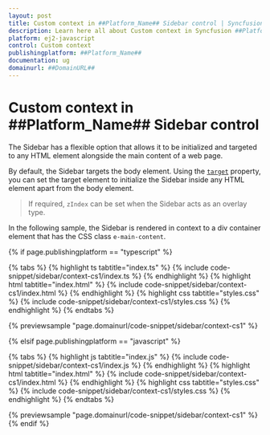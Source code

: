 ```yaml
---
layout: post
title: Custom context in ##Platform_Name## Sidebar control | Syncfusion
description: Learn here all about Custom context in Syncfusion ##Platform_Name## Sidebar control of Syncfusion Essential JS 2 and more.
platform: ej2-javascript
control: Custom context
publishingplatform: ##Platform_Name##
documentation: ug
domainurl: ##DomainURL##
---
```


# Custom context in ##Platform_Name## Sidebar control

The Sidebar has a flexible option that allows it to be initialized and targeted to any HTML element alongside the main content of a web page.

By default, the Sidebar targets the body element. Using the [`target`](../api/sidebar/#target) property, you can set the target element to initialize the Sidebar inside any HTML element apart from the body element.

> If required, `zIndex` can be set when the Sidebar acts as an overlay type.

In the following sample, the Sidebar is rendered in context to a div container element that has the CSS class `e-main-content`.

{% if page.publishingplatform == "typescript" %}

 {% tabs %}
{% highlight ts tabtitle="index.ts" %}
{% include code-snippet/sidebar/context-cs1/index.ts %}
{% endhighlight %}
{% highlight html tabtitle="index.html" %}
{% include code-snippet/sidebar/context-cs1/index.html %}
{% endhighlight %}
{% highlight css tabtitle="styles.css" %}
{% include code-snippet/sidebar/context-cs1/styles.css %}
{% endhighlight %}
{% endtabs %}

{% previewsample "page.domainurl/code-snippet/sidebar/context-cs1" %}

{% elsif page.publishingplatform == "javascript" %}

{% tabs %}
{% highlight js tabtitle="index.js" %}
{% include code-snippet/sidebar/context-cs1/index.js %}
{% endhighlight %}
{% highlight html tabtitle="index.html" %}
{% include code-snippet/sidebar/context-cs1/index.html %}
{% endhighlight %}
{% highlight css tabtitle="styles.css" %}
{% include code-snippet/sidebar/context-cs1/styles.css %}
{% endhighlight %}
{% endtabs %}

{% previewsample "page.domainurl/code-snippet/sidebar/context-cs1" %}
{% endif %}